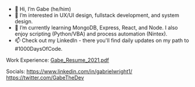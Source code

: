 - 👋 Hi, I’m Gabe (he/him)
- 👀 I’m interested in UX/UI design, fullstack development, and system design. 
- 🌱 I’m currently learning MongoDB, Express, React, and Node. I also enjoy scripting (Python/VBA) and process automation (Nintex).
- 📫 Check out my LinkedIn - there you'll find daily updates on my path to #1000DaysOfCode.

Work Experience: 
[Gabe_Resume_2021.pdf](https://github.com/gabrielwright1/gabrielwright1/files/6795477/Gabe_Resume_2021.pdf)

Socials: 
https://www.linkedin.com/in/gabrielwright1/
https://twitter.com/GabeTheDev

<!---
gabrielwright1/gabrielwright1 is a ✨ special ✨ repository because its `README.md` (this file) appears on your GitHub profile.
You can click the Preview link to take a look at your changes.
--->
